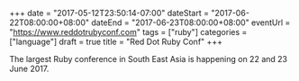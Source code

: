 +++
date = "2017-05-12T23:50:14-07:00"
dateStart = "2017-06-22T08:00:00+08:00"
dateEnd = "2017-06-23T08:00:00+08:00"
eventUrl = "https://www.reddotrubyconf.com"
tags = ["ruby"]
categories = ["language"]
draft = true
title = "Red Dot Ruby Conf"
+++

The largest Ruby conference in South East Asia is happening on 22 and 23 June 2017.
